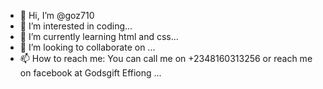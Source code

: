 - 👋 Hi, I’m @goz710
- 👀 I’m interested in coding...
- 🌱 I’m currently learning html and css...
- 💞️ I’m looking to collaborate on ...
- 📫 How to reach me: You can call me on +2348160313256 or reach me on facebook at Godsgift Effiong ...

<!---
goz710/goz710 is a ✨ special ✨ repository because its `README.md` (this file) appears on your GitHub profile.
You can click the Preview link to take a look at your changes.
--->
